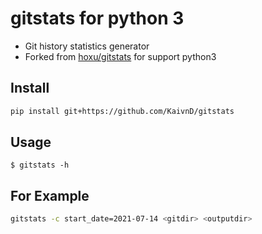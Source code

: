 # gitstats for python 3

- Git history statistics generator
- Forked from [hoxu/gitstats](https://github.com/hoxu/gitstats) for support python3

## Install

```bash
pip install git+https://github.com/KaivnD/gitstats
```

## Usage

```shellsession
$ gitstats -h
```

## For Example

``` bash
gitstats -c start_date=2021-07-14 <gitdir> <outputdir>
```
